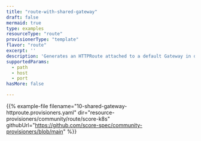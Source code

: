 ```yaml
---
title: "route-with-shared-gateway"
draft: false
mermaid: true
type: examples
resourceType: "route"
provisionerType: "template"
flavor: "route"
excerpt: ''
description: 'Generates an HTTPRoute attached to a default Gateway in default Namespace.'
supportedParams: 
  - path
  - host
  - port
hasMore: false

---
```


{{% example-file filename="10-shared-gateway-httproute.provisioners.yaml" dir="resource-provisioners/community/route/score-k8s" githubUrl="https://github.com/score-spec/community-provisioners/blob/main" %}}
